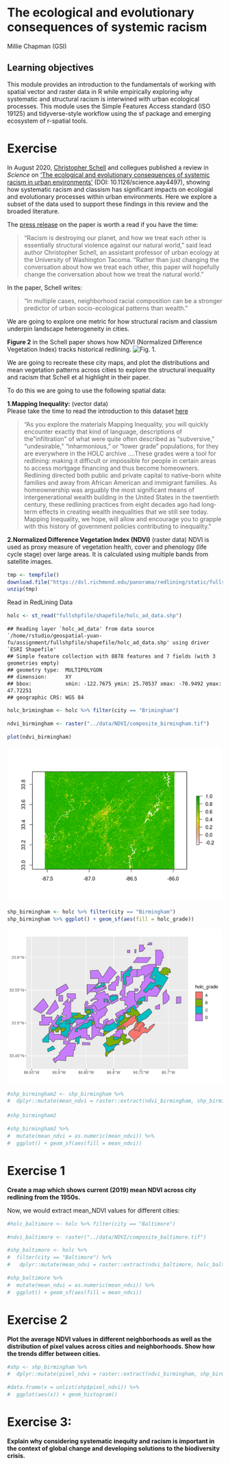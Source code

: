 The ecological and evolutionary consequences of systemic racism
================
Millie Chapman (GSI)

## Learning objectives

This module provides an introduction to the fundamentals of working with
spatial vector and raster data in R while empirically exploring why
systematic and structural racism is interwined with urban ecological
processes. This module uses the Simple Features Access standard (ISO
19125) and tidyverse-style workflow using the sf package and emerging
ecosystem of r-spatial tools.

# Exercise

In August 2020, [Christopher
Schell](http://directory.tacoma.uw.edu/employee/cjschell) and collegues
published a review in *Science* on [‘The ecological and evolutionary
consequences of systemic racism in urban
environments’](https://science.sciencemag.org/content/early/2020/08/12/science.aay4497)
(DOI: 10.1126/science.aay4497), showing how systematic racism and
classism has significant impacts on ecologial and evolutionary processes
within urban environments. Here we explore a subset of the data used to
support these findings in this review and the broaded literature.

The [press
release](https://www.washington.edu/news/2020/08/13/systemic-racism-has-consequences-for-all-life-in-cities/)
on the paper is worth a read if you have the time:

> “Racism is destroying our planet, and how we treat each other is
> essentially structural violence against our natural world,” said lead
> author Christopher Schell, an assistant professor of urban ecology at
> the University of Washington Tacoma. “Rather than just changing the
> conversation about how we treat each other, this paper will hopefully
> change the conversation about how we treat the natural world.”

In the paper, Schell writes:

> “In multiple cases, neighborhood racial composition can be a stronger
> predictor of urban socio-ecological patterns than wealth.”

We are going to explore one metric for how structural racism and
classism underpin landscape heterogeneity in cities.

**Figure 2** in the Schell paper shows how NDVI (Normalized Difference
Vegetation Index) tracks historical redlining. ![Fig.
1.](figures/fig2.png)

We are going to recreate these city maps, and plot the distributions and
mean vegetation patterns across cities to explore the structural
inequality and racism that Schell et al highlight in their paper.

To do this we are going to use the following spatial data:

**1.Mapping Inequality:** (vector data)  
Please take the time to read the introduction to this dataset
[here](https://dsl.richmond.edu/panorama/redlining/#loc=3/41.245/-105.469&text=intro)

> “As you explore the materials Mapping Inequality, you will quickly
> encounter exactly that kind of language, descriptions of
> the”infiltration" of what were quite often described as
> “subversive,” “undesirable,” “inharmonious,” or “lower grade”
> populations, for they are everywhere in the HOLC archive ….These
> grades were a tool for redlining: making it difficult or impossible
> for people in certain areas to access mortgage financing and thus
> become homeowners. Redlining directed both public and private capital
> to native-born white families and away from African American and
> immigrant families. As homeownership was arguably the most significant
> means of intergenerational wealth building in the United States in the
> twentieth century, these redlining practices from eight decades ago
> had long-term effects in creating wealth inequalities that we still
> see today. Mapping Inequality, we hope, will allow and encourage you
> to grapple with this history of government policies contributing to
> inequality."

**2.Normalized Difference Vegetation Index (NDVI)** (raster data) NDVI
is used as proxy measure of vegetation health, cover and phenology (life
cycle stage) over large areas. It is calculated using multiple bands
from satellite images.

``` r
tmp <- tempfile()
download.file("https://dsl.richmond.edu/panorama/redlining/static/fullshpfile.zip", tmp)
unzip(tmp)
```

Read in RedLining
    Data

``` r
holc <- st_read("fullshpfile/shapefile/holc_ad_data.shp")
```

    ## Reading layer `holc_ad_data' from data source `/home/rstudio/geospatial-yuan-fu/assignment/fullshpfile/shapefile/holc_ad_data.shp' using driver `ESRI Shapefile'
    ## Simple feature collection with 8878 features and 7 fields (with 3 geometries empty)
    ## geometry type:  MULTIPOLYGON
    ## dimension:      XY
    ## bbox:           xmin: -122.7675 ymin: 25.70537 xmax: -70.9492 ymax: 47.72251
    ## geographic CRS: WGS 84

``` r
holc_brimingham <- holc %>% filter(city == "Brimingham")
```

``` r
ndvi_birmingham <- raster("../data/NDVI/composite_birmingham.tif")
```

``` r
plot(ndvi_birmingham)
```

![](spatial-assignment_files/figure-gfm/unnamed-chunk-5-1.png)<!-- -->

``` r
shp_birmingham <- holc %>% filter(city == "Birmingham")
shp_birmingham %>% ggplot() + geom_sf(aes(fill = holc_grade))
```

![](spatial-assignment_files/figure-gfm/unnamed-chunk-6-1.png)<!-- -->

``` r
#shp_birmingham2 <- shp_birmingham %>% 
#  dplyr::mutate(mean_ndvi = raster::extract(ndvi_birmingham, shp_birmingham, fun = mean))

#shp_birmingham2
```

``` r
#shp_birmingham2 %>% 
#  mutate(mean_ndvi = as.numeric(mean_ndvi)) %>%
#  ggplot() + geom_sf(aes(fill = mean_ndvi))
```

# Exercise 1

**Create a map which shows current (2019) mean NDVI across city
redlining from the 1950s.**

Now, we would extract mean\_NDVI values for different cities:

``` r
#holc_baltimore <- holc %>% filter(city == "Baltimore")
```

``` r
#ndvi_baltimore <- raster("../data/NDVI/composite_baltimore.tif")
```

``` r
#shp_baltimore <- holc %>% 
#  filter(city == "Baltimore") %>%
#   dplyr::mutate(mean_ndvi = raster::extract(ndvi_baltimore, holc_baltimore, fun = mean))
```

``` r
#shp_baltimore %>% 
#  mutate(mean_ndvi = as.numeric(mean_ndvi)) %>%
#  ggplot() + geom_sf(aes(fill = mean_ndvi))
```

# Exercise 2

**Plot the average NDVI values in different neighborhoods as well as the
distribution of pixel values across cities and neighborhoods. Show how
the trends differ between cities.**

``` r
#shp <- shp_birmingham %>%
#  dplyr::mutate(pixel_ndvi = raster::extract(ndvi_birmingham, shp_birmingham)
```

``` r
#data.frame(x = unlist(shp$pixel_ndvi)) %>% 
#  ggplot(aes(x)) + geom_histogram()
```

# Exercise 3:

**Explain why considering systematic inequity and racism is important in
the context of global change and developing solutions to the
biodiversity crisis.**

